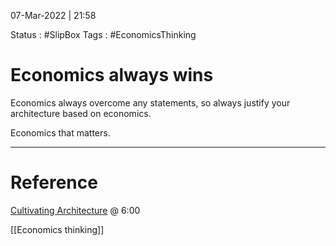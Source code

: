 07-Mar-2022 | 21:58

Status : #SlipBox 
Tags : #EconomicsThinking


# Economics always wins

Economics always overcome any statements, so always justify your architecture based on economics.

Economics that matters.

---

# Reference

[Cultivating Architecture](https://www.youtube.com/watch?v=MZnrxjw602E)  @ 6:00 

[[Economics thinking]]